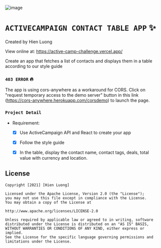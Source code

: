 ![image](https://user-images.githubusercontent.com/4343562/130185836-7f8f554e-b739-4aa8-ab64-df189ff52409.png)

# `ACTIVECAMPAIGN CONTACT TABLE APP` ✨

Created by Hien Luong
  
View online at: https://active-camp-challenge.vercel.app/

Create an app that fetches a list of contacts and displays them in a table according to our style guide

### `403 ERROR` 🔥
The app is using cors-anywhere as a workaround for CORS. Click on "request temporary access to the demo server" button in this link (https://cors-anywhere.herokuapp.com/corsdemo) to launch the page. 

###  `Project Detail`

- Requirement:
    * [x] Use ActiveCampaign API and React to create your app    
    * [x] Follow the style guide
    * [x] In the table, display the contact name, contact tags, deals, total value with currency and location.


## License

    Copyright [2021] [Hien Luong]

    Licensed under the Apache License, Version 2.0 (the "License");
    you may not use this file except in compliance with the License.
    You may obtain a copy of the License at

    http://www.apache.org/licenses/LICENSE-2.0

    Unless required by applicable law or agreed to in writing, software
    distributed under the License is distributed on an "AS IS" BASIS,
    WITHOUT WARRANTIES OR CONDITIONS OF ANY KIND, either express or implied.
    See the License for the specific language governing permissions and
    limitations under the License.
